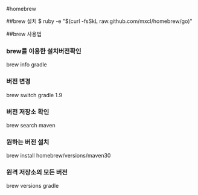 #homebrew

##brew 설치
$ ruby -e "$(curl -fsSkL raw.github.com/mxcl/homebrew/go)"


##brew 사용법
### brew를 이용한 설치버전확인
brew info gradle

### 버전 변경
brew switch gradle 1.9

### 버전 저장소 확인
brew search maven

### 원하는 버전 설치
brew install homebrew/versions/maven30

### 원격 저장소의 모든 버전
brew versions gradle

